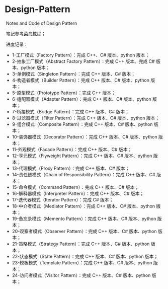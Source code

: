 # Design-Pattern

​	Notes and Code of Design Pattern

​	笔记参考[菜鸟教程](https://www.runoob.com/design-pattern/design-pattern-tutorial.html)；

​	进度记录：

- 1-工厂模式（Factory Pattern）：完成 C++、C# 版本、python 版本；
- 2-抽象工厂模式（Abstract Factory Pattern）：完成 C++ 版本、完成 C# 版本、python 版本；
- 3-单例模式（Singleton Pattern）：完成 C++ 版本、C# 版本；
- 4-构造者模式（Builder Pattern）：完成 C++ 版本、C# 版本、python 版本；
- 5-原型模式（Prototype Pattern）：完成 C++ 版本；
- 6-适配器模式（Adapter Pattern）：完成 C++ 版本、C# 版本、python 版本；
- 7-桥接模式（Bridge Pattern）：完成 C++ 版本、C# 版本；
- 8-过滤器模式（Filter Pattern）：完成 C++ 版本、C# 版本、python 版本；
- 9-组合模式（Composite Pattern）：完成 C++ 版本、C# 版本、python 版本；
- 10-装饰器模式（Decorator Pattern）：完成 C++ 版本、C# 版本、python 版本；
- 11-外观模式（Facade Pattern）：完成 C++ 版本、C# 版本；
- 12-享元模式（Flyweight Pattern）：完成 C++ 版本、C# 版本、python 版本；
- 13-代理模式（Proxy Pattern）：完成 C++ 版本、C# 版本；
- 14-责任链模式（Chain of Responsibility Pattern）：完成 C++ 版本、C# 版本；
- 15-命令模式（Command Pattern）：完成 C++ 版本、C# 版本；
- 16-解释器模式（Interpreter Pattern）：完成 C++ 版本、C# 版本；
- 17-迭代器模式（Iterator Pattern）：完成 C# 版本；
- 18-中介者模式（Mediator Pattern）：完成 C++ 版本、C# 版本、python 版本；
- 19-备忘录模式（Memento Pattern）：完成 C++ 版本、C# 版本、python 版本；
- 20-观察者模式（Observer Pattern）：完成 C++ 版本、C# 版本、python 版本；
- 21-策略模式（Strategy Pattern）：完成 C++ 版本、C# 版本、python 版本；
- 22-状态模式（State Pattern）：完成 C++ 版本、C# 版本、python 版本；
- 23-模板模式（Template Pattern）：完成 C++ 版本、C# 版本、python 版本；
- 24-访问者模式（Visitor Pattern）：完成 C++ 版本、C# 版本、python 版本；
